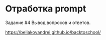 # Отработка prompt
Задание #4 Вывод вопросов и ответов. 


https://beliakovandrei.github.io/backtoschool/
